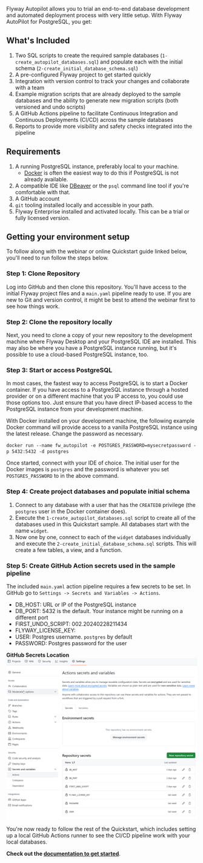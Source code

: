 Flyway Autopilot allows you to trial an end-to-end database development and automated deployment process with very little setup.  With Flyway AutoPilot for PostgreSQL, you get: 

## What's Included
1. Two SQL scripts to create the required sample databases (`1-create_autopilot_databases.sql`) and populate each with the initial schema (`2-create_initial_database_schema.sql`)
2. A pre-configured Flyway project to get started quickly
3. Integration with version control to track your changes and collaborate with a team
4. Example migration scripts that are already deployed to the sample databases and the ability to generate new migration scripts (both versioned and undo scripts)
5. A GitHub Actions pipeline to facilitate Continuous Integration and Continuous Deployments (CI/CD) across the sample databases
6. Reports to provide more visibility and safety checks integrated into the pipeline

## Requirements
1. A running PostgreSQL instance, preferably local to your machine.
   - [Docker](https://hub.docker.com/_/postgres) is often the easiest way to do this if PostgreSQL is not already available.
2. A compatible IDE like [DBeaver](https://dbeaver.io/download/) or the `psql` command line tool if you're comfortable with that.
3. A GitHub account
4. `git` tooling installed locally and accessible in your path.
5. Flyway Enterprise installed and activated locally. This can be a trial or fully licensed version.

## Getting your environment setup
To follow along with the webinar or online Quickstart guide linked below, you'll need to run follow the steps below.

### Step 1: Clone Repository
Log into GitHub and then clone this repository. You'll have access to the initial Flyway project files and a `main.yaml` pipeline ready to use. If you are new to Git and version control, it might be best to attend the webinar first to see how things work.

### Step 2: Clone the repository locally
Next, you need to clone a copy of your new repository to the development machine where Flyway Desktop and your PostgreSQL IDE are installed. This may also be where you have a PostgreSQL instance running, but it's possible to use a cloud-based PostgreSQL instance, too.

### Step 3: Start or access PostgreSQL
In most cases, the fastest way to access PostgreSQL is to start a Docker container. If you have access to a PostgreSQL instance through a hosted provider or on a different machine that you IP access to, you could use those options too. Just ensure that you have direct IP-based access to the PostgreSQL instance from your development machine.

With Docker installed on your development machine, the following example Docker command will provide access to a vanilla PostgreSQL instance using the latest release. Change the password as necessary.

```
docker run --name fw_autopilot -e POSTGRES_PASSWORD=mysecretpassword -p 5432:5432 -d postgres
```

Once started, connect with your IDE of choice. The initial user for the Docker images is `postgres` and the password is whatever you set `POSTGRES_PASSWORD` to in the above command.

### Step 4: Create project databases and populate initial schema
1. Connect to any database with a user that has the `CREATEDB` privilege (the `postgres` user in the Docker container does).
2. Execute the `1-create_autopilot_databases.sql` script to create all of the databases used in this Quickstart sample. All databases start with the name `widget`.
3. Now one by one, connect to each of the `widget` databases individually and execute the `2-create_initial_database_schema.sql` scripts. This will create a few tables, a view, and a function.

### Step 5: Create GitHub Action secrets used in the sample pipeline
The included `main.yaml` action pipeline requires a few secrets to be set. In GitHub go to `Settings -> Secrets and Variables -> Actions`.

 - DB_HOST: URL or IP of the PostgreSQL instance
 - DB_PORT: 5432 is the default. Your instance might be running on a different port
 - FIRST_UNDO_SCRIPT: 002.20240228211434
 - FLYWAY_LICENSE_KEY: 
 - USER: Postgres username. `postgres` by default
 - PASSWORD: Postgres password for the user

**GitHub Secrets Location**
![GitHub Action secrets and variables](gh_settings_secrets.png)


You're now ready to follow the rest of the Quickstart, which includes setting up a local GitHub Actions runner to see the CI/CD pipeline work with your local databases.

**Check out the [documentation to get started](https://documentation.red-gate.com/fd/quickstart-flyway-autopilot-215154689.html)**.
